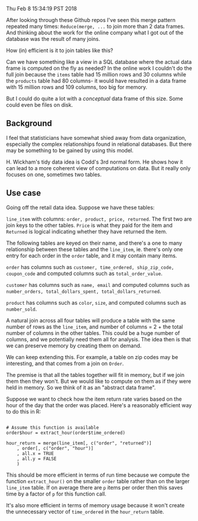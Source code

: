 Thu Feb  8 15:34:19 PST 2018

After looking through these Github repos I've seen this merge pattern
repeated many times: `Reduce(merge, ...` to join more than 2 data frames.
And thinking about the work for the online company what I got out of the
database was the result of many joins. 

How (in) efficient is it to join tables like this?

Can we have something like a view in a SQL database where the actual data
frame is computed on the fly as needed? In the online work I couldn't do
the full join because the `items` table had 15 million rows and 30 columns
while the `products` table had 80 columns- it would have resulted in a data
frame with 15 million rows and 109 columns, too big for memory.

But I could do quite a lot with a _conceptual_ data frame of this size.
Some could even be files on disk.


## Background

I feel that statisticians have somewhat shied away from data
organization, especially the complex relationships found in relational
databases. But there may be something to be gained by using this model.

H. Wickham's tidy data idea is Codd's 3rd normal form. He shows how it
can lead to a more coherent view of computations on data. But it really
only focuses on one, sometimes two tables.

## Use case

Going off the retail data idea. Suppose we have these tables:

`line_item` with columns: `order, product, price, returned`. The
first two are join keys to the other tables. `Price` is what they paid
for the item and `Returned` is logical indicating whether they have
returned the item.

The following tables are keyed on their name, and there's a one to many
relationship between these tables and the `line_item`, ie. there's only
one entry for each order in the `order` table, and it may contain
many items.

`order` has columns such as `customer, time_ordered, ship_zip_code,
coupon_code` and computed columns such as `total_order_value`.

`customer` has columns such as `name, email` and computed columns such as
`number_orders, total_dollars_spent, total_dollars_returned`.

`product` has columns such as `color`, `size`, and computed columns such as
`number_sold`.

A natural join across all four tables will produce a table with the same
number of rows as the `line_item`, and number of columns = 2 + the total
number of columns in the other tables. This could be a huge number of
columns, and we potentially need them all for analysis. The idea then is
that we can preserve memory by creating them on demand.

We can keep extending this. For example, a table on zip codes may be
interesting, and that comes from a join on `Order`.

The premise is that all the tables together will fit in memory, but if we
join them then they won't. But we would like to compute on them as if they
were held in memory. So we think of it as an "abstract data frame".

Suppose we want to check how the item return rate varies based on the hour of
the day that the order was placed. Here's a reasonably efficient way to do
this in R:

```{R}

# Assume this function is available
order$hour = extract_hour(order$time_ordered)

hour_return = merge(line_item[, c("order", "returned")]
    , order[, c("order", "hour")]
    , all.x = TRUE
    , all.y = FALSE
    )

```

This should be more efficient in terms of run time because we compute the function
`extract_hour()` on the smaller `order` table rather than on the larger
`line_item` table. If on average there are `p` items per order then this
saves time by a factor of `p` for this function call.

It's also more efficient in terms of memory usage because it won't create
the unnecessary vector of `time_ordered` in the `hour_return` table.
